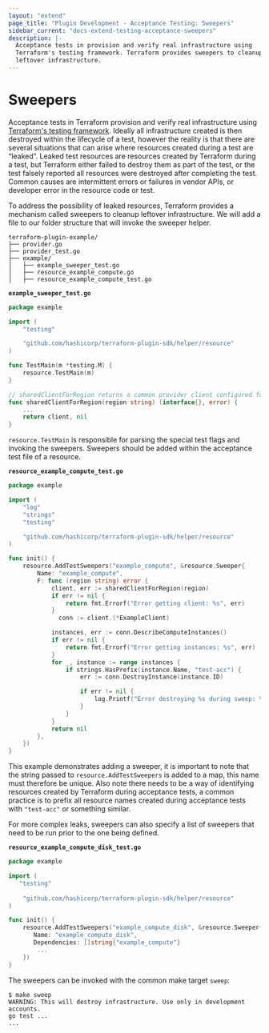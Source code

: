 ```yaml
---
layout: "extend"
page_title: "Plugin Development - Acceptance Testing: Sweepers"
sidebar_current: "docs-extend-testing-acceptance-sweepers"
description: |-
  Acceptance tests in provision and verify real infrastructure using
  Terraform's testing framework. Terraform provides sweepers to cleanup
  leftover infrastructure.
---
```


# Sweepers

Acceptance tests in Terraform provision and verify real infrastructure using [Terraform's testing framework](/docs/extend/testing/acceptance-tests/index.html). Ideally all infrastructure created is then destroyed within the lifecycle of a test, however the reality is that there are several situations that can arise where resources created during a test are “leaked”. Leaked test resources are resources created by Terraform during a test, but Terraform either failed to destroy them as part of the test, or the test falsely reported all resources were destroyed after completing the test. Common causes are intermittent errors or failures in vendor APIs, or developer error in the resource code or test.

To address the possibility of leaked resources, Terraform provides a mechanism called sweepers to cleanup leftover infrastructure. We will add a file to our folder structure that will invoke the sweeper helper.

```
terraform-plugin-example/
├── provider.go
├── provider_test.go
├── example/
│   ├── example_sweeper_test.go
│   ├── resource_example_compute.go
│   ├── resource_example_compute_test.go
```

__`example_sweeper_test.go`__

```go
package example

import (
    "testing"

    "github.com/hashicorp/terraform-plugin-sdk/helper/resource"
)

func TestMain(m *testing.M) {
    resource.TestMain(m)
}

// sharedClientForRegion returns a common provider client configured for the specified region
func sharedClientForRegion(region string) (interface{}, error) {
    ...
    return client, nil
}
```

`resource.TestMain` is responsible for parsing the special test flags and invoking the sweepers. Sweepers should be added within the acceptance test file of a resource.

__`resource_example_compute_test.go`__

```go
package example

import (
    "log"
    "strings"
    "testing"

    "github.com/hashicorp/terraform-plugin-sdk/helper/resource"
)

func init() {
    resource.AddTestSweepers("example_compute", &resource.Sweeper{
        Name: "example_compute",
        F: func (region string) error {
            client, err := sharedClientForRegion(region)
            if err != nil {
                return fmt.Errorf("Error getting client: %s", err)
            }
 	          conn := client.(*ExampleClient)

            instances, err := conn.DescribeComputeInstances()
            if err != nil {
                return fmt.Errorf("Error getting instances: %s", err)
            }
            for _, instance := range instances {
                if strings.HasPrefix(instance.Name, "test-acc") {
                    err := conn.DestroyInstance(instance.ID)

                    if err != nil {
                        log.Printf("Error destroying %s during sweep: %s", instance.Name, err)
                    }
                }
            }
            return nil
        },
    })
}
```

This example demonstrates adding a sweeper, it is important to note that the string passed to `resource.AddTestSweepers` is added to a map, this name must therefore be unique. Also note there needs to be a way of identifying resources created by Terraform during acceptance tests, a common practice is to prefix all resource names created during acceptance tests with `"test-acc"` or something similar.

For more complex leaks, sweepers can also specify a list of sweepers that need to be run prior to the one being defined.

__`resource_example_compute_disk_test.go`__

```go
package example

import (
   "testing"
  
    "github.com/hashicorp/terraform-plugin-sdk/helper/resource"
)

func init() {
    resource.AddTestSweepers("example_compute_disk", &resource.Sweeper{
       Name: "example_compute_disk",
       Dependencies: []string{"example_compute"}
        ...
    })
}
```

The sweepers can be invoked with the common make target `sweep`:

```
$ make sweep
WARNING: This will destroy infrastructure. Use only in development accounts.
go test ...
...
```
